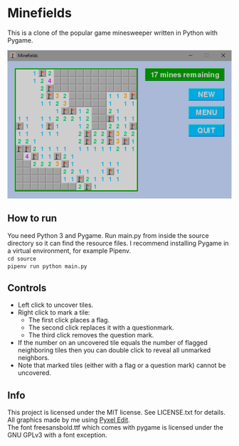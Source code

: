# Minefields

This is a clone of the popular game minesweeper written in Python with Pygame.

![screenshot](/resources/readme_screenshot.png)

## How to run

You need Python 3 and Pygame. Run main.py from inside the source directory so it can find the resource files. I recommend installing Pygame in a virtual environment, for example Pipenv.  
`cd source`  
`pipenv run python main.py`

## Controls

- Left click to uncover tiles.
- Right click to mark a tile:
    - The first click places a flag.
    - The second click replaces it with a questionmark.
    - The third click removes the question mark.
- If the number on an uncovered tile equals the number of flagged neighboring tiles then you can double click to reveal all unmarked neighbors.
- Note that marked tiles (either with a flag or a question mark) cannot be uncovered.

## Info

This project is licensed under the MIT license. See LICENSE.txt for details.  
All graphics made by me using [Pyxel Edit](http://pyxeledit.com).  
The font freesansbold.ttf which comes with pygame is licensed under the GNU GPLv3 with a font exception.  
